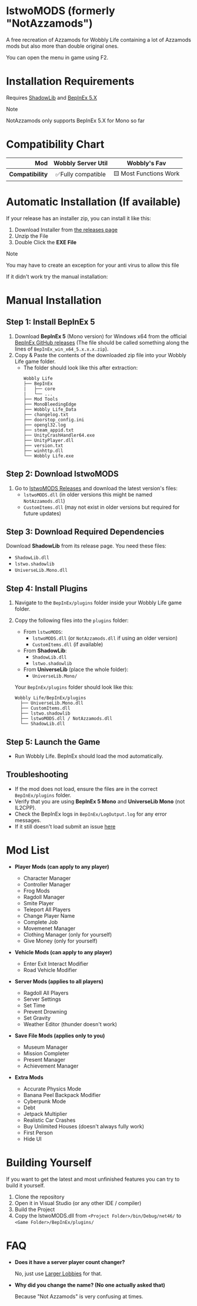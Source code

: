# lstwoMODS (formerly "NotAzzamods")

A free recreation of Azzamods for Wobbly Life containing a lot of Azzamods mods but also more than double original ones.

You can open the menu in game using F2.

# Installation Requirements

Requires [ShadowLib](https://github.com/lstwo/ShadowLib/releases) and [BepInEx 5.X](https://github.com/BepInEx/BepInEx/releases/tag/v5.4.23.2)

> [!NOTE]
> NotAzzamods only supports BepInEx 5.X for Mono so far

# Compatibility Chart

| **Mod**           | **Wobbly Server Util** | **Wobbly's Fav**       |
| ----------------: | :--------------------: | :--------------------: |
| **Compatibility** | ✅Fully compatible    | 🟨 Most Functions Work |

# Automatic Installation (If available)

If your release has an installer zip, you can install it like this:

1. Download Installer from [the releases page](https://github.com/lstwo/lstwoMODS/releases)
2. Unzip the File
3. Double Click the **EXE File**

> [!NOTE]
> You may have to create an exception for your anti virus to allow this file

If it didn't work try the manual installation:

# Manual Installation

## Step 1: Install BepInEx 5
1. Download **BepInEx 5** (Mono version) for Windows x64 from the official [BepInEx GitHub releases](https://github.com/BepInEx/BepInEx/releases) (The file should be called something along the lines of `BepInEx_win_x64_5.x.x.x.zip`).
2. Copy & Paste the contents of the downloaded zip file into your Wobbly Life game folder.
   - The folder should look like this after extraction:
     ```
     Wobbly Life
     ├── BepInEx
     |   ├── core
     |   └── ...
     ├── Mod Tools
     ├── MonoBleedingEdge
     ├── Wobbly Life_Data
     ├── changelog.txt
     ├── doorstop_config.ini
     ├── opengl32.log
     ├── steam_appid.txt
     ├── UnityCrashHandler64.exe
     ├── UnityPlayer.dll
     ├── version.txt
     ├── winhttp.dll
     └── Wobbly Life.exe
     ```

## Step 2: Download lstwoMODS
1. Go to [lstwoMODS Releases](https://github.com/lstwo/lstwoMODS/releases) and download the latest version's files:
   - `lstwoMODS.dll` (in older versions this might be named `NotAzzamods.dll`)
   - `CustomItems.dll` (may not exist in older versions but required for future updates)

## Step 3: Download Required Dependencies
Download **ShadowLib** from its release page. You need these files:
   - `ShadowLib.dll`
   - `lstwo.shadowlib`
   - `UniverseLib.Mono.dll`

## Step 4: Install Plugins
1. Navigate to the `BepInEx/plugins` folder inside your Wobbly Life game folder.
2. Copy the following files into the `plugins` folder:
   - From `lstwoMODS`:
     - `lstwoMODS.dll` (or `NotAzzamods.dll` if using an older version)
     - `CustomItems.dll` (if available)
   - From **ShadowLib**:
     - `ShadowLib.dll`
     - `lstwo.shadowlib`
   - From **UniverseLib** (place the whole folder):
     - `UniverseLib.Mono/`

   Your `BepInEx/plugins` folder should look like this:
   ```
   Wobbly Life/BepInEx/plugins
     ├── UniverseLib.Mono.dll
     ├── CustomItems.dll
     ├── lstwo.shadowlib
     ├── lstwoMODS.dll / NotAzzamods.dll
     └── ShadowLib.dll
   ```

## Step 5: Launch the Game
- Run Wobbly Life. BepInEx should load the mod automatically.

## Troubleshooting
- If the mod does not load, ensure the files are in the correct `BepInEx/plugins` folder.
- Verify that you are using **BepInEx 5 Mono** and **UniverseLib Mono** (not IL2CPP).
- Check the BepInEx logs in `BepInEx/LogOutput.log` for any error messages.
- If it still doesn't load submit an issue [here](https://github.com/lstwo/lstwoMODS/issues)
  
# Mod List

- **Player Mods (can apply to any player)**
  - Character Manager
  - Controller Manager
  - Frog Mods
  - Ragdoll Manager
  - Smite Player
  - Teleport All Players
  - Change Player Name
  - Complete Job
  - Movemenet Manager
  - Clothing Manager (only for yourself)
  - Give Money (only for yourself)

- **Vehicle Mods (can apply to any player)**
  - Enter Exit Interact Modifier
  - Road Vehicle Modifier

- **Server Mods (applies to all players)**
  - Ragdoll All Players
  - Server Settings
  - Set Time
  - Prevent Drowning
  - Set Gravity
  - Weather Editor (thunder doesn't work)

- **Save File Mods (applies only to you)**
  - Museum Manager
  - Mission Completer
  - Present Manager
  - Achievement Manager

- **Extra Mods**
  - Accurate Physics Mode
  - Banana Peel Backpack Modifier
  - Cyberpunk Mode
  - Debt
  - Jetpack Multiplier
  - Realistic Car Crashes
  - Buy Unlimited Houses (doesn't always fully work)
  - First Person
  - Hide UI

# Building Yourself

If you want to get the latest and most unfinished features you can try to build it yourself.

1. Clone the repository
2. Open it in Visual Studio (or any other IDE / compiler)
3. Build the Project
4. Copy the lstwoMODS.dll from `<Project Folder>/bin/Debug/net46/` to `<Game Folder>/BepInEx/plugins/`

# FAQ

- **Does it have a server player count changer?**

  No, just use [Larger Lobbies](https://www.nexusmods.com/wobblylife/mods/8) for that.

- **Why did you change the name? (No one actually asked that)**

  Because "Not Azzamods" is very confusing at times.
